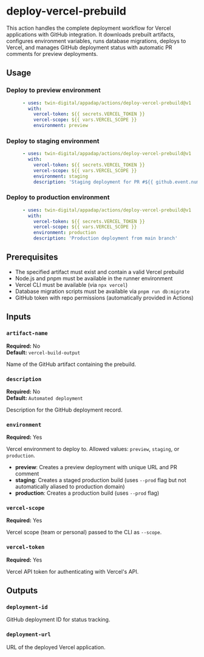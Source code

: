 # deploy-vercel-prebuild

This action handles the complete deployment workflow for Vercel applications with GitHub integration. It downloads prebuilt artifacts, configures environment variables, runs database migrations, deploys to Vercel, and manages GitHub deployment status with automatic PR comments for preview deployments.

## Usage

### Deploy to preview environment

```yaml
      - uses: twin-digital/appadap/actions/deploy-vercel-prebuild@v1
        with:
          vercel-token: ${{ secrets.VERCEL_TOKEN }}
          vercel-scope: ${{ vars.VERCEL_SCOPE }}
          environment: preview
```

### Deploy to staging environment

```yaml
      - uses: twin-digital/appadap/actions/deploy-vercel-prebuild@v1
        with:
          vercel-token: ${{ secrets.VERCEL_TOKEN }}
          vercel-scope: ${{ vars.VERCEL_SCOPE }}
          environment: staging
          description: 'Staging deployment for PR #${{ github.event.number }}'
```

### Deploy to production environment

```yaml
      - uses: twin-digital/appadap/actions/deploy-vercel-prebuild@v1
        with:
          vercel-token: ${{ secrets.VERCEL_TOKEN }}
          vercel-scope: ${{ vars.VERCEL_SCOPE }}
          environment: production
          description: 'Production deployment from main branch'
```

## Prerequisites

- The specified artifact must exist and contain a valid Vercel prebuild
- Node.js and pnpm must be available in the runner environment
- Vercel CLI must be available (via `npx vercel`)
- Database migration scripts must be available via `pnpm run db:migrate`
- GitHub token with repo permissions (automatically provided in Actions)

## Inputs

### `artifact-name`

**Required:** No  
**Default:** `vercel-build-output`

Name of the GitHub artifact containing the prebuild.

### `description`

**Required:** No  
**Default:** `Automated deployment`

Description for the GitHub deployment record.

### `environment`

**Required:** Yes

Vercel environment to deploy to. Allowed values: `preview`, `staging`, or `production`.

- **preview**: Creates a preview deployment with unique URL and PR comment
- **staging**: Creates a staged production build (uses `--prod` flag but not automatically aliased to production domain)
- **production**: Creates a production build (uses `--prod` flag)

### `vercel-scope`

**Required:** Yes

Vercel scope (team or personal) passed to the CLI as `--scope`.

### `vercel-token`

**Required:** Yes

Vercel API token for authenticating with Vercel's API.

## Outputs

### `deployment-id`

GitHub deployment ID for status tracking.

### `deployment-url`

URL of the deployed Vercel application.
